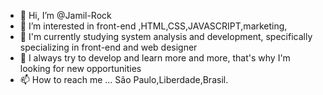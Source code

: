 - 👋 Hi, I’m @Jamil-Rock
- 👀 I’m interested in  front-end ,HTML,CSS,JAVASCRIPT,marketing,
- 🌱 I'm currently studying system analysis and development, specifically specializing in front-end and web designer
- 💞️  I always try to develop and learn more and more, that's why I'm looking for new opportunities
- 📫 How to reach me ... São Paulo,Liberdade,Brasil.
